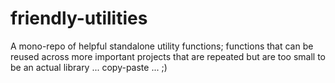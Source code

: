 # friendly-utilities
A mono-repo of helpful standalone utility functions; functions that can be reused across more important projects that are repeated but are too small to be an actual library ... copy-paste ... ;)
